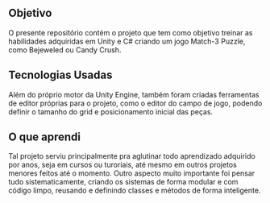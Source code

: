 ## Objetivo
O presente repositório contém o projeto que tem como objetivo treinar as habilidades adquiridas em Unity e C# criando um jogo Match-3 Puzzle, como Bejeweled ou Candy Crush.

## Tecnologias Usadas
Além do próprio motor da Unity Engine, também foram criadas ferramentas de editor próprias para o projeto, como o editor do campo de jogo, podendo definir o tamanho do grid e posicionamento inicial das peças.

## O que aprendi
Tal projeto serviu principalmente pra aglutinar todo aprendizado adquirido por anos, seja em cursos ou turoriais, até mesmo em outros projetos menores feitos até o momento.
Outro aspecto muito importante foi pensar tudo sistematicamente, criando os sistemas de forma modular e com código limpo, reusando e definindo classes e métodos de forma inteligente.
